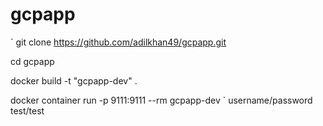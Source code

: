 # gcpapp
`
git clone https://github.com/adilkhan49/gcpapp.git

cd gcpapp

docker build -t "gcpapp-dev" .

docker container run  -p 9111:9111 --rm  gcpapp-dev
`
username/password test/test
